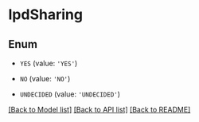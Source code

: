 # IpdSharing


## Enum

* `YES` (value: `'YES'`)

* `NO` (value: `'NO'`)

* `UNDECIDED` (value: `'UNDECIDED'`)

[[Back to Model list]](../README.md#documentation-for-models) [[Back to API list]](../README.md#documentation-for-api-endpoints) [[Back to README]](../README.md)


